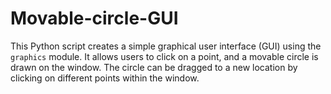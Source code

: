 # Movable-circle-GUI
This Python script creates a simple graphical user interface (GUI) using the `graphics` module. It allows users to click on a point, and a movable circle is drawn on the window. The circle can be dragged to a new location by clicking on different points within the window.
